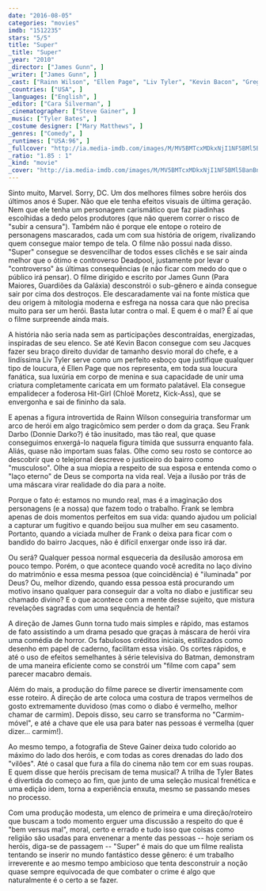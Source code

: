 ```yaml
---
date: "2016-08-05"
categories: "movies"
imdb: "1512235"
stars: "5/5"
title: "Super"
_title: "Super"
_year: "2010"
_director: ["James Gunn", ]
_writer: ["James Gunn", ]
_cast: ["Rainn Wilson", "Ellen Page", "Liv Tyler", "Kevin Bacon", "Gregg Henry", "Michael Rooker", "Andre Royo", "Sean Gunn", "Stephen Blackehart", ]
_countries: ["USA", ]
_languages: ["English", ]
_editor: ["Cara Silverman", ]
_cinematographer: ["Steve Gainer", ]
_music: ["Tyler Bates", ]
_costume designer: ["Mary Matthews", ]
_genres: ["Comedy", ]
_runtimes: ["USA:96", ]
_fullcover: "http://ia.media-imdb.com/images/M/MV5BMTcxMDkxNjI1NF5BMl5BanBnXkFtZTcwMzE5Njc1NA@@.jpg"
_ratio: "1.85 : 1"
_kind: "movie"
_cover: "http://ia.media-imdb.com/images/M/MV5BMTcxMDkxNjI1NF5BMl5BanBnXkFtZTcwMzE5Njc1NA@@._V1._SX94_SY140_.jpg"
---
```

Sinto muito, Marvel. Sorry, DC. Um dos melhores filmes sobre heróis dos últimos anos é Super. Não que ele tenha efeitos visuais de última geração. Nem que ele tenha um personagem carismático que faz piadinhas escolhidas a dedo pelos produtores (que não querem correr o risco de "subir a censura"). Também não é porque ele entope o roteiro de personagens mascarados, cada um com sua história de origem, rivalizando quem consegue maior tempo de tela. O filme não possui nada disso. "Super" consegue se desvencilhar de todos esses clichês e se sair ainda melhor que o ótimo e controverso Deadpool, justamente por levar o "controverso" às últimas consequências (e não ficar com medo do que o público irá pensar). O filme dirigido e escrito por James Gunn (Para Maiores, Guardiões da Galáxia) desconstrói o sub-gênero e ainda consegue sair por cima dos destroços. Ele descaradamente vai na fonte mística que deu origem à mitologia moderna e esfrega na nossa cara que não precisa muito para ser um herói. Basta lutar contra o mal. E quem é o mal? É aí que o filme surpreende ainda mais.

A história não seria nada sem as participações descontraídas, energizadas, inspiradas de seu elenco. Se até	Kevin Bacon consegue com seu Jacques fazer seu braço direito duvidar de tamanho desvio moral do chefe, e a lindíssima Liv Tyler serve como um perfeito esboço que justifique qualquer tipo de loucura, é Ellen Page que nos representa, em toda sua loucura fanática, sua luxúria em corpo de menina e sua capacidade de unir uma criatura completamente caricata em um formato palatável. Ela consegue empalidecer a foderosa Hit-Girl (Chloë Moretz, Kick-Ass), que se envergonha e sai de fininho da sala.

E apenas a figura introvertida de Rainn Wilson conseguiria transformar um arco de herói em algo tragicômico sem perder o dom da graça. Seu Frank Darbo (Donnie Darko?) é tão inusitado, mas tão real, que quase conseguimos enxergá-lo naquela figura tímida que sussurra enquanto fala. Aliás, quase não importam suas falas. Olhe como seu rosto se contorce ao descobrir que o telejornal descreve o justiceiro do bairro como "musculoso". Olhe a sua miopia a respeito de sua esposa e entenda como o "laço eterno" de Deus se comporta na vida real. Veja a ilusão por trás de uma máscara virar realidade do dia para a noite.

Porque o fato é: estamos no mundo real, mas é a imaginação dos personagens (e a nossa) que fazem todo o trabalho. Frank se lembra apenas de dois momentos perfeitos em sua vida: quando ajudou um policial a capturar um fugitivo e quando beijou sua mulher em seu casamento. Portanto, quando a viciada mulher de Frank o deixa para ficar com o bandido do bairro Jacques, não é difícil enxergar onde isso irá dar.

Ou será? Qualquer pessoa normal esqueceria da desilusão amorosa em pouco tempo. Porém, o que acontece quando você acredita no laço divino do matrimônio e essa mesma pessoa (que coincidência) é "iluminada" por Deus? Ou, melhor dizendo, quando essa pessoa está procurando um motivo insano qualquer para conseguir dar a volta no diabo e justificar seu chamado divino? E o que acontece com a mente desse sujeito, que mistura revelações sagradas com uma sequência de hentai?

A direção de James Gunn torna tudo mais simples e rápido, mas estamos de fato assistindo a um drama pesado que graças à máscara de herói vira uma comédia de horror. Os fabulosos créditos iniciais, estilizados como desenho em papel de caderno, facilitam essa visão. Os cortes rápidos, e até o uso de efeitos semelhantes à série televisiva do Batman, demonstram de uma maneira eficiente como se constrói um "filme com capa" sem parecer macabro demais.

Além do mais, a produção do filme parece se divertir imensamente com esse roteiro. A direção de arte coloca uma costura de trapos vermelhos de gosto extremamente duvidoso (mas como o diabo é vermelho, melhor chamar de carmim). Depois disso, seu carro se transforma no "Carmim-móvel", e até a chave que ele usa para bater nas pessoas é vermelha (quer dizer... carmim!).

Ao mesmo tempo, a fotografia de Steve Gainer deixa tudo colorido ao máximo do lado dos heróis, e com todas as cores drenadas do lado dos "vilões". Até o casal que fura a fila do cinema não tem cor em suas roupas. E quem disse que heróis precisam de tema musical? A trilha de Tyler Bates é divertida do começo ao fim, que junto de uma seleção musical frenética e uma edição idem, torna a experiência enxuta, mesmo se passando meses no processo.

Com uma produção modesta, um elenco de primeira e uma direção/roteiro que buscam a todo momento erguer uma discussão a respeito do que é "bem versus mal", moral, certo e errado e tudo isso que coisas como religião são usadas para envenenar a mente das pessoas -- hoje seriam os heróis, diga-se de passagem -- "Super" é mais do que um filme realista tentando se inserir no mundo fantástico desse gênero: é um trabalho irreverente e ao mesmo tempo ambicioso que tenta desconstruir a noção quase sempre equivocada de que combater o crime é algo que naturalmente é o certo a se fazer.
